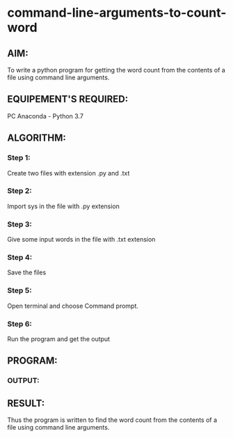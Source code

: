# command-line-arguments-to-count-word
## AIM:
To write a python program for getting the word count from the contents of a file using command line arguments.
## EQUIPEMENT'S REQUIRED: 
PC
Anaconda - Python 3.7
## ALGORITHM: 
### Step 1:
Create two files with extension .py and .txt

### Step 2:
Import sys in the file with .py extension

### Step 3:
Give some input words in the file with .txt extension

### Step 4:
Save the files

### Step 5:
Open terminal and choose Command prompt.

### Step 6:
Run the program and get the output
## PROGRAM:

### OUTPUT:



## RESULT:
Thus the program is written to find the word count from the contents of a file using command line arguments.
